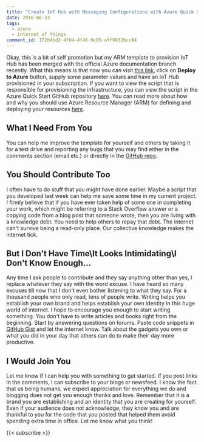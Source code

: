 ```yaml
---
title: "Create IoT Hub with Messaging Configurations with Azure Quick Start Templates & How to Repay Knowledge Debt"
date: 2016-06-23
tags:
  - azure
  - internet of things
comment_id: 172b4bd2-4f04-4f46-9c85-aff99326cc94
---
```


Okay, this is a bit of self promotion but my ARM template to provision IoT Hub has been merged with the official Azure documentation branch recently. What this means is that now you can visit [this link](https://azure.microsoft.com/en-in/documentation/templates/101-iothub-with-consumergroup-create/), click on **Deploy to Azure** button, supply some parameter values and have an IoT Hub provisioned in your subscription. If you want to view the script that is responsible for provisioning the infrastructure, you can view the script in the Azure Quick Start GitHub repository [here](https://github.com/Azure/azure-quickstart-templates/tree/master/101-iothub-with-consumergroup-create). You can read more about how and why you should use Azure Resource Manager (ARM) for defining and deploying your resources [here](https://azure.microsoft.com/en-in/documentation/articles/resource-group-overview/).

## What I Need From You

You can help me improve the template for yourself and others by taking it for a test drive and reporting any bugs that you may find either in the comments section (email etc.) or directly in the [GitHub repo](https://github.com/Azure/azure-quickstart-templates/issues).

## You Should Contribute Too

I often have to do stuff that you might have done earlier. Maybe a script that you developed last week can help me save some time in my current project. I firmly believe that if you have ever taken help of some one in completing your work, which might be referring to a Stack Overflow answer or a copying code from a blog post that someone wrote, then you are living with a knowledge debt. You need to help others to repay that debt. The internet can't survive being a read-only place. Our collective knowledge makes the internet tick.

## But I Don't Have Time\It Looks Intimidating\I Don't Know Enough...

Any time I ask people to contribute and they say anything other than yes, I replace whatever they say with the word excuse. I have heard so many excuses till now that I don't even bother listening to what they say. For a thousand people who only read, tens of people write. Writing helps you establish your own brand and helps establish your own identity in this huge world of internet. I hope to encourage you enough to start writing something. You don't have to write articles and books right from the beginning. Start by answering questions on forums. Paste code snippets in [GitHub Gist](https://gist.github.com/) and let the internet know. Talk about the gadgets you own or what you did in your day that others can do to make their day more productive.

## I Would Join You

Let me know if I can help you with something to get started. If you post links in the comments, I can subscribe to your blogs or newsfeed. I know the fact that us being humans, we expect appreciation for everything we do and blogging does not get you enough thanks and love. Remember that it is a brand you are establishing and an identity that you are creating for yourself. Even if your audience does not acknowledge, they know you and are thankful to you for the code that you posted that helped them avoid spending extra time in office. Let me know what you think!

{{< subscribe >}}
